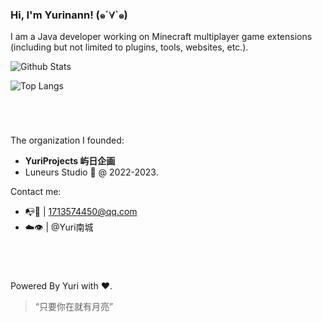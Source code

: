 ### Hi, I'm Yurinann! (๑´∀`๑)

I am a Java developer working on Minecraft multiplayer game extensions (including but not limited to plugins, tools, websites, etc.).

![Github Stats](https://github-readme-stats.vercel.app/api?username=Yurinann&count_private=true&include_all_commits=true")

![Top Langs](https://github-readme-stats.vercel.app/api/top-langs/?username=Yurinann&layout=compact)

#

<br>

The organization I founded:
- **YuriProjects 屿日企画**
- Luneurs Studio 🌙 @ 2022-2023.

Contact me: 
- 📭🐧 | 1713574450@qq.com
- ☁️👁️ | @Yuri南城

#

<br>

Powered By Yuri with ❤️.
> “只要你在就有月亮”
